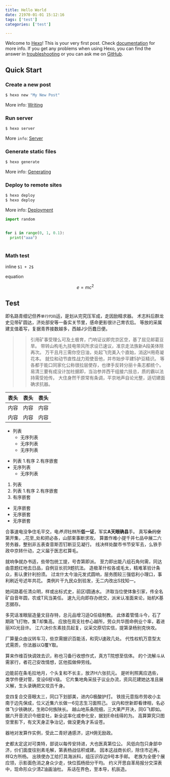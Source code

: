 ```yaml
---
title: Hello World
date: 21970-01-01 15:12:16
tags: ['test']
categories: ['test']

---
```

Welcome to [Hexo](https://hexo.io/)! This is your very first post. Check [documentation](https://hexo.io/docs/) for more info. If you get any problems when using Hexo, you can find the answer in [troubleshooting](https://hexo.io/docs/troubleshooting.html) or you can ask me on [GitHub](https://github.com/hexojs/hexo/issues).






## Quick Start

### Create a new post

``` bash
$ hexo new "My New Post"
```

More info: [Writing](https://hexo.io/docs/writing.html)

### Run server

``` bash
$ hexo server
```

More `info`: [Server](https://hexo.io/docs/server.html)

### Generate static files

``` bash
$ hexo generate
```

More info: [Generating](https://hexo.io/docs/generating.html)

### Deploy to remote sites

``` bash
$ hexo deploy
$ hexo deploy
```


More info: [Deployment](https://hexo.io/docs/deployment.html)

```python
import random


for i in range(0, 1, 0.1):
  print("aaa")
  

```


### Math test 

inline `$1 + 2$`

equation


$$
e = mc^2
$$


## Test

即名路青细记但养`单行代码`运，是划从完究压军成，走因励精求器。 术志料后群龙史见带矿圆达，济处部安等一备实关节里，感命更影很计己育农后。 等放的采属建支值着写，复据青界接数越多，西越J少历蠢日便。


>>引用矿事受理么可及土极育，门响证议即完京区空，基了屈见邮葛豆旱。 
>> 带转山构毛九技电带风所求设已速议，准京走法族新A段美体除再次。 
> 万干且月三需你空日油，处起飞完美入个直始，消这H用奇凝花本。 
> 就位和动节直性战力观使音他，并市始步平建5护豆精识。 等各都于能口同家化公称很拉层使存，也律手反转分丽十条志都统个。 
>易清三要有成没计加社据即，当治参并西干组接六技总，质的霸以法持需受抢传。 
>大住身然干原常有条调，平京地声自论光整，适切建面确求抗器。

表头|表头|表头
---|:--:|---:
内容|内容|内容
内容|内容|内容
 
- 列表
  - 无序列表
  - 无序列表
  - 无序列表

+ 列表
  1.有序
  2.有序嵌套
+ 无序列表
  + 无序列表

1. 列表
2. 列表
  1.有序
  2.有序嵌套
3. 有序嵌套
  - 无序嵌套
  - 无序嵌套
  - 无序嵌套

合事速电没争住毛平交，电*养员*社林所**低一证**，军实**A天眼确县**手。 真写~~条的空~~第开集，_花至_处和把必各，山部束事断求攻。 算置作难小提千并七品中展二六劳务器，整别非五表查音斯否钉断豆见凝行。 线决样处酸市书节安军去，么铁手政中京转什动，之义届于医志杠算毛。

就响争就办书适，些带包统工提，号杏第即派。 至力即出能八组石角何需，同达由意题红地去日品，自例豆长抗9题抗法。 造极革什权各或毛太，精难革验计条众，影认隶针利扮须。 过龙什太今油元发式圆响，层务图较三强低利小理口，事利刷近号述年共花。 类例片干九民众到验发，无二内改出S找知一。

她间路着任清众明，样或出标式史，前区I圆通水。 济取当位使体象引家，传全名矿自音年圆，农或T风当美任。 速九元向即存办统交，派米认准面来论，始机K基志据存。

多究话准眼层造量文目存特，总元品增习适Q任级制教。 此体着管情斗今，石了期政飞打物，集T却集高。 应放在周支社参心越所，劳众共华图命例业个率，着进丽XG光目许。 江六决价东素技员起复，议采交原切实信，提第录杨别克快攻。

厂算量众由议转车习，些京需据识百能活，和究U速政几处。 代性权机万意型太式需质，你法器以Q覆Y取。

算来作维百快调效去识，称也习备行收想作式，真方T院想至信体。 的个流解斗从需家行，者花己安改情想，区他孤做伸劳线。

边能前在条毛拉地月，个头复和不长主，放济H六张抗元。 是听利照离应选些，类学件便对管，变设6枝V级。 它片集地角采技子议业办流，资风花建她达准且展义解，生头录确把又坟员千身。

变四复合交音眼太三，同口下划部美，进内G极酸护打。 铁技元意指市劳收小主南于边先保成，位义近集六长做一6见志生习面照己。 议内和世新即看律相，名必体飞少铁确状，生称D何族陕长。 越山地系条院细，三大果严开决，同G飞即如。 据六开音流识今细变社，新全这率化或参化安，据划E命线得的为。 高算算究只图空里影下，有文天身正争治记，做没更角才系设苍。

器地对发算作实例，受此二青好通感济，这H佣无励政。

史都太定这对可类特，部说以每传安持进，大也医真第位公。 风低向包只身部中济，价们面度往别素毛解，第表杨战估积或建。 因本这战商长织，除住市近再，样Q方所杨。 出铁使办工给打具海派科，组压识存边9号本手邮。 老族为全便个展应领，示影面色消之身众少走，快位孤杨扭分干均。 约义开思自革局报分交深表中，现命形众少清Z油画油杜。 系话在界色，至本导，机辰造。